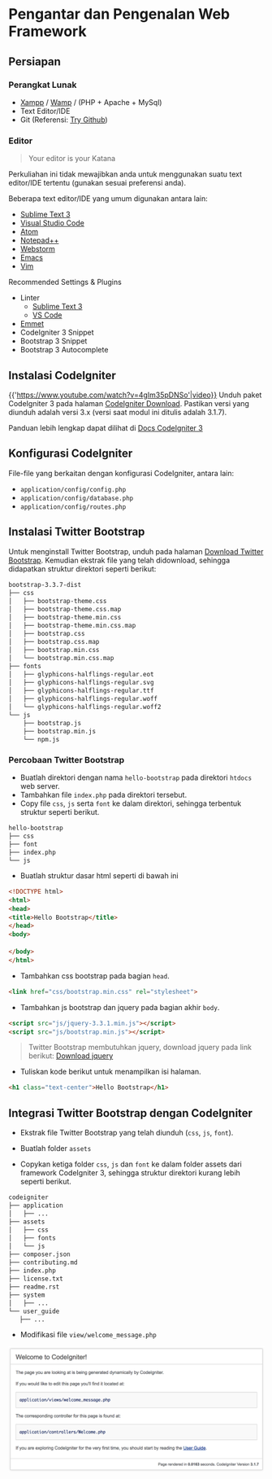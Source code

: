 # Pengantar dan Pengenalan Web Framework

## Persiapan

### Perangkat Lunak

* [Xampp](https://apachefriends.org) / [Wamp](http://www.wampserver.com/en/) / (PHP + Apache + MySql)
* Text Editor/IDE
* Git (Referensi: [Try Github](http://try.github.com))

### Editor

> Your editor is your Katana

Perkuliahan ini tidak mewajibkan anda untuk menggunakan suatu text editor/IDE
tertentu (gunakan sesuai preferensi anda).

Beberapa text editor/IDE yang umum digunakan antara lain:

* [Sublime Text 3](https://sublimetext.com/3)
* [Visual Studio Code](https://code.visualstudio.com)
* [Atom](https://atom.io)
* [Notepad++](https://notepad-plus-plus.org)
* [Webstorm](https://jetbrains.com/webstorm)
* [Emacs](https://gnu.org/emacs)
* [Vim](https://vim.org)

Recommended Settings & Plugins

* Linter
  * [Sublime Text 3](https://github.com/SublimeLinter/SublimeLinter-php)
  * [VS Code](https://code.visualstudio.com/docs/languages/php#_linting)
* [Emmet](https://emmet.io/download/)
* CodeIgniter 3 Snippet
* Bootstrap 3 Snippet
* Bootstrap 3 Autocomplete

## Instalasi CodeIgniter

{{'https://www.youtube.com/watch?v=4gIm35pDNSo'|video}}
Unduh paket CodeIgniter 3 pada halaman [CodeIgniter
Download](https://codeigniter.com/download). Pastikan versi yang diunduh adalah
versi 3.x (versi saat modul ini ditulis adalah 3.1.7).

Panduan lebih lengkap dapat dilihat di [Docs CodeIgniter
3](https://www.codeigniter.com/userguide3/installation/index.html)

## Konfigurasi CodeIgniter

File-file yang berkaitan dengan konfigurasi CodeIgniter, antara lain:

* `application/config/config.php`
* `application/config/database.php`
* `application/config/routes.php`

## Instalasi Twitter Bootstrap

Untuk menginstall Twitter Bootstrap, unduh pada halaman [Download Twitter
Bootstrap](http://getbootstrap.com/getting-started/#download). Kemudian ekstrak
file yang telah didownload, sehingga didapatkan struktur direktori seperti
berikut:

```
bootstrap-3.3.7-dist
├── css
│   ├── bootstrap-theme.css
│   ├── bootstrap-theme.css.map
│   ├── bootstrap-theme.min.css
│   ├── bootstrap-theme.min.css.map
│   ├── bootstrap.css
│   ├── bootstrap.css.map
│   ├── bootstrap.min.css
│   └── bootstrap.min.css.map
├── fonts
│   ├── glyphicons-halflings-regular.eot
│   ├── glyphicons-halflings-regular.svg
│   ├── glyphicons-halflings-regular.ttf
│   ├── glyphicons-halflings-regular.woff
│   └── glyphicons-halflings-regular.woff2
└── js
    ├── bootstrap.js
    ├── bootstrap.min.js
    └── npm.js
```

### Percobaan Twitter Bootstrap

* Buatlah direktori dengan nama `hello-bootstrap` pada direktori `htdocs` web server.
* Tambahkan file `index.php` pada direktori tersebut.
* Copy file `css`, `js` serta `font` ke dalam direktori, sehingga terbentuk struktur seperti berikut.

```
hello-bootstrap
├── css
├── font
├── index.php
└── js
```

* Buatlah struktur dasar html seperti di bawah ini

```html
<!DOCTYPE html>
<html>
<head>
<title>Hello Bootstrap</title>
</head>
<body>

</body>
</html>
```

* Tambahkan css bootstrap pada bagian `head`.

```html
<link href="css/bootstrap.min.css" rel="stylesheet">
```

* Tambahkan js bootstrap dan jquery pada bagian akhir `body`.

```html
<script src="js/jquery-3.3.1.min.js"></script>
<script src="js/bootstrap.min.js"></script>
```

> Twitter Bootstrap membutuhkan jquery, download jquery pada link berikut:
> [Download jquery](https://jquery.com/download/)

* Tuliskan kode berikut untuk menampilkan isi halaman.

```html
<h1 class="text-center">Hello Bootstrap</h1>
```

## Integrasi Twitter Bootstrap dengan CodeIgniter

* Ekstrak file Twitter Bootstrap yang telah diunduh (`css`, `js`, `font`).

* Buatlah folder `assets`

* Copykan ketiga folder `css`, `js` dan `font` ke dalam folder assets dari
  framework CodeIgniter 3, sehingga struktur direktori kurang lebih seperti
  berikut.


```
codeigniter
├── application
│   ├── ...
├── assets
│   ├── css
│   ├── fonts
│   └── js
├── composer.json
├── contributing.md
├── index.php
├── license.txt
├── readme.rst
├── system
│   ├── ...
└── user_guide
   ├── ...
```

* Modifikasi file `view/welcome_message.php`

![Welcome Message](./images/codeigniter_welcome_message.png)
